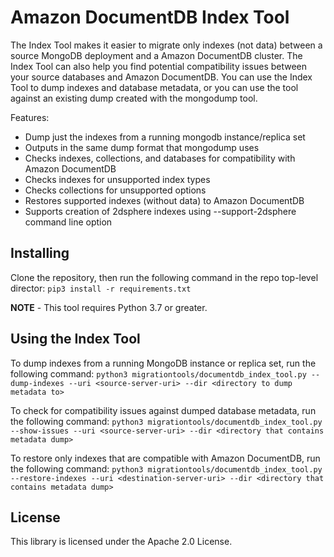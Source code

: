 # Amazon DocumentDB Index Tool 

The Index Tool makes it easier to migrate only indexes (not data) between a source MongoDB deployment and a Amazon DocumentDB  cluster. The Index Tool can also help you find potential compatibility issues between your source databases and Amazon DocumentDB. You can use the Index Tool to dump indexes and database metadata, or you can use the tool against an existing dump created with the mongodump tool.

Features:
 - Dump just the indexes from a running mongodb instance/replica set
 - Outputs in the same dump format that mongodump uses
 - Checks indexes, collections, and databases for compatibility with Amazon DocumentDB
 - Checks indexes for unsupported index types
 - Checks collections for unsupported options
 - Restores supported indexes (without data) to Amazon DocumentDB
 - Supports creation of 2dsphere indexes using --support-2dsphere command line option

## Installing
Clone the repository, then run the following command in the repo top-level director:
`pip3 install -r requirements.txt`

**NOTE** - This tool requires Python 3.7 or greater.

## Using the Index Tool
To dump indexes from a running MongoDB instance or replica set, run the following command:
`python3 migrationtools/documentdb_index_tool.py --dump-indexes --uri <source-server-uri> --dir <directory to dump metadata to>`

To check for compatibility issues against dumped database metadata, run the following command:
`python3 migrationtools/documentdb_index_tool.py --show-issues --uri <source-server-uri> --dir <directory that contains metadata dump>`

To restore only indexes that are compatible with Amazon DocumentDB, run the following command:
`python3 migrationtools/documentdb_index_tool.py --restore-indexes --uri <destination-server-uri> --dir <directory that contains metadata dump>`

## License

This library is licensed under the Apache 2.0 License. 
